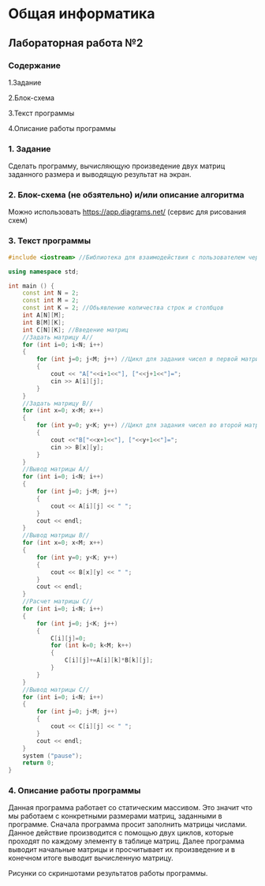 # Общая информатика

## Лабораторная работа №2

### Содержание

1.Задание

2.Блок-схема

3.Текст программы

4.Описание работы программы

### 1. Задание

Сделать программу, вычисляющую произведение двух матриц заданного размера и выводящую результат на экран. 

### 2. Блок-схема (не обзятельно) и/или описание алгоритма

Можно использовать <https://app.diagrams.net/> (сервис для рисования схем)

### 3. Текст программы

```c++
#include <iostream> //Библиотека для взаимодействия с пользователем через консоль

using namespace std;

int main () {
	const int N = 2;
	const int M = 2;
	const int K = 2; //Обьявление количества строк и столбцов
	int A[N][M];
	int B[M][K];
	int C[N][K]; //Введение матриц
	//Задать матрицу А//
	for (int i=0; i<N; i++)
	{
		for (int j=0; j<M; j++) //Цикл для задания чисел в первой матрице
		{
			cout << "A["<<i+1<<"], ["<<j+1<<"]=";
			cin >> A[i][j];
		}
	}
	//Задать матрицу B//
	for (int x=0; x<M; x++)
	{
		for (int y=0; y<K; y++) //Цикл для задания чисел во второй матрице
		{
			cout <<"B["<<x+1<<"], ["<<y+1<<"]=";
			cin >> B[x][y];
		}
	}
	//Вывод матрицы А//
	for (int i=0; i<N; i++)
	{
		for (int j=0; j<M; j++)
		{
			cout << A[i][j] << " ";
		}
		cout << endl;
	}
	//Вывод матрицы B//
	for (int x=0; x<M; x++)
	{
		for (int y=0; y<K; y++)
		{
			cout << B[x][y] << " ";
		}
		cout << endl;
	}
	//Расчет матрицы С//
	for (int i=0; i<N; i++)
	{
		for (int j=0; j<K; j++)
		{
			C[i][j]=0;
			for (int k=0; k<M; k++)
			{
				C[i][j]+=A[i][k]*B[k][j];
			}
		}
	}
	//Вывод матрицы С//
	for (int i=0; i<N; i++)
	{
		for (int j=0; j<M; j++)
		{
			cout << C[i][j] << " ";
		}
		cout << endl;
	}
	system ("pause");
	return 0;
}
```

### 4. Описание работы программы

Данная программа работает со статическим массивом. Это значит что мы работаем с конкретными размерами матриц, заданными в программе. Сначала программа просит заполнить матрицы числами. Данное действие производится с помощью двух циклов, которые проходят по каждому элементу в таблице матриц. Далее программа выводит начальные матрицы и просчитывает их произведение и в конечном итоге выводит вычисленную матрицу.

Рисунки со скриншотами результатов работы программы.
